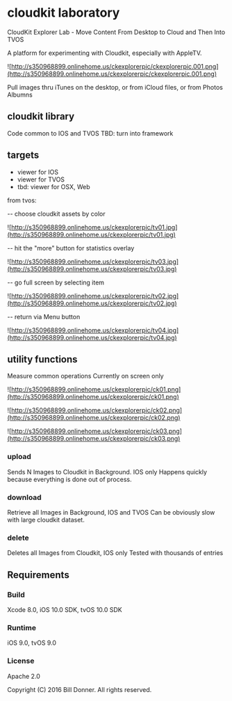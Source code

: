 # cloudkit laboratory
CloudKit Explorer Lab - Move Content From Desktop to Cloud and Then Into TVOS

A platform for experimenting with Cloudkit, especially with AppleTV.

![http://s350968899.onlinehome.us/ckexplorerpic/ckexplorerpic.001.png](http://s350968899.onlinehome.us/ckexplorerpic/ckexplorerpic.001.png)

Pull images thru iTunes on the desktop, or from iCloud files, or from Photos Albumns 

## cloudkit library 
Code common to IOS and TVOS 
TBD: turn into framework

## targets
- viewer for IOS
- viewer for TVOS
- tbd: viewer for OSX, Web

from tvos:

-- choose cloudkit assets by color

![http://s350968899.onlinehome.us/ckexplorerpic/tv01.jpg](http://s350968899.onlinehome.us/ckexplorerpic/tv01.jpg)

-- hit the "more" button for statistics overlay

![http://s350968899.onlinehome.us/ckexplorerpic/tv03.jpg](http://s350968899.onlinehome.us/ckexplorerpic/tv03.jpg)

-- go full screen by selecting item

![http://s350968899.onlinehome.us/ckexplorerpic/tv02.jpg](http://s350968899.onlinehome.us/ckexplorerpic/tv02.jpg)

-- return via Menu button

![http://s350968899.onlinehome.us/ckexplorerpic/tv04.jpg](http://s350968899.onlinehome.us/ckexplorerpic/tv04.jpg)




## utility functions
Measure common operations 
Currently on screen only


![http://s350968899.onlinehome.us/ckexplorerpic/ck01.png](http://s350968899.onlinehome.us/ckexplorerpic/ck01.png)


![http://s350968899.onlinehome.us/ckexplorerpic/ck02.png](http://s350968899.onlinehome.us/ckexplorerpic/ck02.png)


![http://s350968899.onlinehome.us/ckexplorerpic/ck03.png](http://s350968899.onlinehome.us/ckexplorerpic/ck03.png)

### upload
Sends N Images to Cloudkit in Background. IOS only
Happens quickly because everything is done out of process.

### download
Retrieve all Images in Background, IOS and TVOS
Can be obviously slow with large cloudkit dataset.

### delete
Deletes all Images from Cloudkit, IOS only
Tested with thousands of entries

## Requirements

### Build

Xcode 8.0, iOS 10.0 SDK, tvOS 10.0 SDK 

### Runtime

iOS 9.0, tvOS 9.0 

### License

Apache 2.0

Copyright (C) 2016 Bill Donner. All rights reserved.

